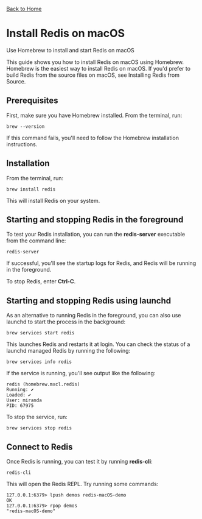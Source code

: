 [Back to Home](../README.md#redis)
# Install Redis on macOS
Use Homebrew to install and start Redis on macOS

This guide shows you how to install Redis on macOS
using Homebrew. Homebrew is the easiest way
to install Redis on macOS. If you'd prefer 
to build Redis from the source files on macOS, 
see Installing Redis from Source.

## Prerequisites
First, make sure you have Homebrew installed. From the terminal, run:
```shell
brew --version
```
If this command fails, you'll need to follow
the Homebrew installation instructions.

## Installation
From the terminal, run:
```shell
brew install redis
```
This will install Redis on your system.

## Starting and stopping Redis in the foreground
To test your Redis installation, you can run the **redis-server**
executable from the command line:
```shell
redis-server
```
If successful, you'll see the startup logs for Redis, 
and Redis will be running in the foreground.

To stop Redis, enter **Ctrl-C**.

## Starting and stopping Redis using launchd
As an alternative to running Redis in the foreground, 
you can also use launchd to start the process 
in the background:
```shell
brew services start redis
```

This launches Redis and restarts it at login.
You can check the status of a launchd managed 
Redis by running the following:
```shell
brew services info redis
```

If the service is running, you'll see 
output like the following:
```shell
redis (homebrew.mxcl.redis)
Running: ✔
Loaded: ✔
User: miranda
PID: 67975
```

To stop the service, run:
```shell
brew services stop redis
```

## Connect to Redis
Once Redis is running, you can test it by running **redis-cli**:
```shell
redis-cli
```

This will open the Redis REPL. Try running some commands:
```shell
127.0.0.1:6379> lpush demos redis-macOS-demo
OK
127.0.0.1:6379> rpop demos
"redis-macOS-demo"
```
